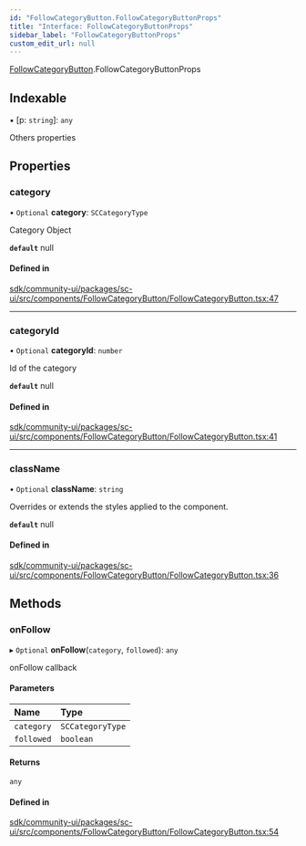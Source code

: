 ```yaml
---
id: "FollowCategoryButton.FollowCategoryButtonProps"
title: "Interface: FollowCategoryButtonProps"
sidebar_label: "FollowCategoryButtonProps"
custom_edit_url: null
---
```


[FollowCategoryButton](../modules/FollowCategoryButton.md).FollowCategoryButtonProps

## Indexable

▪ [p: `string`]: `any`

Others properties

## Properties

### category

• `Optional` **category**: `SCCategoryType`

Category Object

**`default`** null

#### Defined in

[sdk/community-ui/packages/sc-ui/src/components/FollowCategoryButton/FollowCategoryButton.tsx:47](https://github.com/selfcommunity/community-ui/blob/a7bfc2b/packages/sc-ui/src/components/FollowCategoryButton/FollowCategoryButton.tsx#L47)

___

### categoryId

• `Optional` **categoryId**: `number`

Id of the category

**`default`** null

#### Defined in

[sdk/community-ui/packages/sc-ui/src/components/FollowCategoryButton/FollowCategoryButton.tsx:41](https://github.com/selfcommunity/community-ui/blob/a7bfc2b/packages/sc-ui/src/components/FollowCategoryButton/FollowCategoryButton.tsx#L41)

___

### className

• `Optional` **className**: `string`

Overrides or extends the styles applied to the component.

**`default`** null

#### Defined in

[sdk/community-ui/packages/sc-ui/src/components/FollowCategoryButton/FollowCategoryButton.tsx:36](https://github.com/selfcommunity/community-ui/blob/a7bfc2b/packages/sc-ui/src/components/FollowCategoryButton/FollowCategoryButton.tsx#L36)

## Methods

### onFollow

▸ `Optional` **onFollow**(`category`, `followed`): `any`

onFollow callback

#### Parameters

| Name | Type |
| :------ | :------ |
| `category` | `SCCategoryType` |
| `followed` | `boolean` |

#### Returns

`any`

#### Defined in

[sdk/community-ui/packages/sc-ui/src/components/FollowCategoryButton/FollowCategoryButton.tsx:54](https://github.com/selfcommunity/community-ui/blob/a7bfc2b/packages/sc-ui/src/components/FollowCategoryButton/FollowCategoryButton.tsx#L54)
